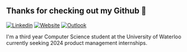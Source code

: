 ## Thanks for checking out my Github 🤖
[![Linkedin](https://img.shields.io/badge/-TanishqMaheshwari-gray?style=flat&logo=Linkedin&logoColor=white&link=https://www.linkedin.com/in/tanishq-maheshwari/)](https://www.linkedin.com/in/tanishq-maheshwari)
[![Website](https://img.shields.io/badge/-tanishqmaheshwari.com-gray?style=flat&logo=Circle&logoColor=white&link=https://www.tanishqmaheshwari.com/)](https://www.tanishqmaheshwari.com/)
[![Outlook](https://img.shields.io/badge/-tmaheshw@uwaterloo.ca-gray?style=flat&logo=Gmail&logoColor=white&link=mailto:tmaheshw@uwaterloo.ca)](mailto:tmaheshw@uwaterloo.ca)


I'm a third year Computer Science student at the University of Waterloo currently seeking 2024 product management internships.

